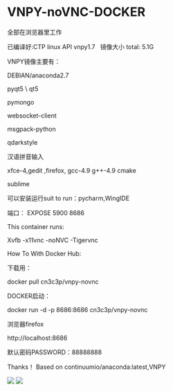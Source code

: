 # VNPY-noVNC-DOCKER

全部在浏览器里工作

已编译好:CTP linux API vnpy1.7   镜像大小 total: 5.1G

VNPY镜像主要有：

DEBIAN/anaconda2.7

pyqt5 \ qt5

pymongo

websocket-client

msgpack-python

qdarkstyle

汉语拼音输入

xfce-4,gedit ,firefox, gcc-4.9 g++-4.9 cmake

sublime

可以安装运行suit to run：pycharm,WingIDE

端口： EXPOSE 5900 8686

This container runs:

Xvfb -x11vnc -noNVC -Tigervnc

How To With Docker Hub:

下载用：

docker pull cn3c3p/vnpy-novnc

DOCKER启动：

docker run -d -p 8686:8686 cn3c3p/vnpy-novnc

浏览器firefox

http://localhost:8686

默认密码PASSWORD：88888888


Thanks！ Based on continuumio/anaconda:latest,VNPY

<img src="https://github.com/cn3c3p/VNPY-noVNC-DOCKER/blob/master/34d5393b55dc%200%20%20%20noVNC(4).jpg">

<img src="https://github.com/cn3c3p/VNPY-noVNC-DOCKER/blob/master/34d5393b55dc%200%20%20%20noVNC(3).jpg">
